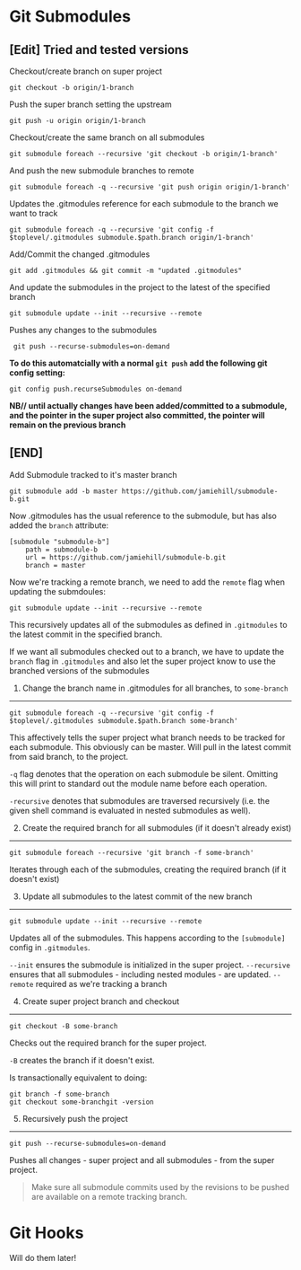 Git Submodules
==============

[Edit] Tried and tested versions
--------------------------------

Checkout/create branch on super project

    git checkout -b origin/1-branch
    
Push the super branch setting the upstream 

    git push -u origin origin/1-branch
    
Checkout/create the same branch on all submodules

    git submodule foreach --recursive 'git checkout -b origin/1-branch'
    
And push the new submodule branches to remote

    git submodule foreach -q --recursive 'git push origin origin/1-branch'
    
Updates the .gitmodules reference for each submodule to the branch we want to track

    git submodule foreach -q --recursive 'git config -f $toplevel/.gitmodules submodule.$path.branch origin/1-branch'
    
Add/Commit the changed .gitmodules

    git add .gitmodules && git commit -m "updated .gitmodules"
    
And update the submodules in the project to the latest of the specified branch

    git submodule update --init --recursive --remote
    
Pushes any changes to the submodules

     git push --recurse-submodules=on-demand
     
 **To do this automatcially with a normal `git push` add the following git config setting:**
 
    git config push.recurseSubmodules on-demand
    
**NB// until actually changes have been added/committed to a submodule, and the pointer in the super project also committed, the pointer will remain on the previous branch**

[END]
--------------------------------





Add Submodule tracked to it's master branch

    git submodule add -b master https://github.com/jamiehill/submodule-b.git
    
Now .gitmodules has the usual reference to the submodule, but has also added the `branch` attribute:

    [submodule "submodule-b"]
    	path = submodule-b
    	url = https://github.com/jamiehill/submodule-b.git
    	branch = master
    	
Now we're tracking a remote branch, we need to add the `remote` flag when updating the submdoules:

    git submodule update --init --recursive --remote
    
This recursively updates all of the submodules as defined in `.gitmodules` to the latest commit in the specified branch.

If we want all submodules checked out to a branch, we have to update the `branch` flag in `.gitmodules` and also let the super project know to use the branched versions of the submodules

1. Change the branch name in .gitmodules for all branches, to `some-branch`
------------------------------------------------------------------------

    git submodule foreach -q --recursive 'git config -f $toplevel/.gitmodules submodule.$path.branch some-branch'
    
This affectively tells the super project what branch needs to be tracked for each submodule.  This obviously can be master.  Will pull in the latest commit from said branch, to the project.
    
`-q` flag denotes that the operation on each submodule be silent.  Omitting this will print to standard out the module name before each operation.

`-recursive` denotes that submodules are traversed recursively (i.e. the given shell command is evaluated in nested submodules as well).
    
2. Create the required branch for all submodules (if it doesn't already exist)
------------------------------------------------------------------------------

    git submodule foreach --recursive 'git branch -f some-branch'
    
Iterates through each of the submodules, creating the required branch (if it doesn't exist)

3. Update all submodules to the latest commit of the new branch
---------------------------------------------------------------

    git submodule update --init --recursive --remote
    
Updates all of the submodules.  This happens according to the `[submodule]` config in `.gitmodules`.  

`--init` ensures the submodule is initialized in the super project.
`--recursive` ensures that all submodules - including nested modules - are updated.
`--remote` required as we're tracking a branch


4. Create super project branch and checkout
-------------------------------------------

    git checkout -B some-branch
    
Checks out the required branch for the super project.

`-B` creates the branch if it doesn't exist.

Is transactionally equivalent to doing:

    git branch -f some-branch
    git checkout some-branchgit -version
    
    
5. Recursively push the project
-------------------------------

    git push --recurse-submodules=on-demand
    
Pushes all changes - super project and all submodules - from the super project.
 
> Make sure all submodule commits used by the revisions to be pushed are available on a remote tracking branch.


Git Hooks
=========

Will do them later!